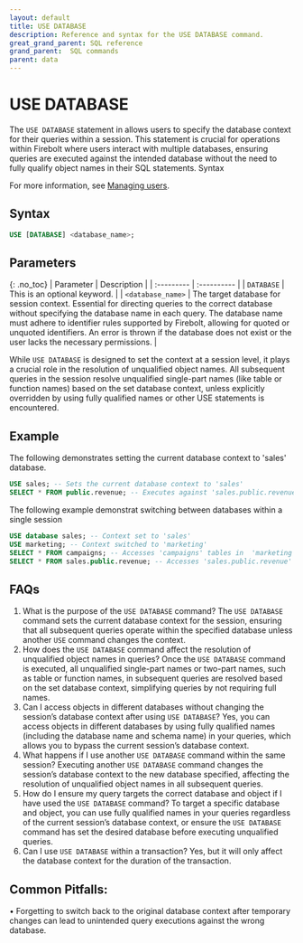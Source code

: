 ```yaml
---
layout: default
title: USE DATABASE
description: Reference and syntax for the USE DATABASE command.
great_grand_parent: SQL reference
grand_parent:  SQL commands
parent: data
---
```


# USE DATABASE
The `USE DATABASE` statement in allows users to specify the database context for their queries within a session. This statement is crucial for operations within Firebolt where users interact with multiple databases, ensuring queries are executed against the intended database without the need to fully qualify object names in their SQL statements.
Syntax

For more information, see [Managing users](../../../Guides/managing-your-organization/managing-users.md).


## Syntax

```sql
USE [DATABASE] <database_name>;
```


## Parameters 

{: .no_toc} 
| Parameter  | Description |
| :--------- | :---------- |
| `DATABASE`                              | This is an optional keyword.  |
| `<database_name>`                      | The target database for session context. Essential for directing queries to the correct database without specifying the database name in each query. The database name must adhere to identifier rules supported by Firebolt, allowing for quoted or unquoted identifiers. An error is thrown if the database does not exist or the user lacks the necessary permissions. |

While `USE DATABASE` is designed to set the context at a session level, it plays a crucial role in the resolution of unqualified object names. All subsequent queries in the session resolve unqualified single-part names (like table or function names) based on the set database context, unless explicitly overridden by using fully qualified names or other USE statements is encountered.


## Example

The following demonstrates setting the current database context to 'sales' database. 

```sql
USE sales; -- Sets the current database context to 'sales'
SELECT * FROM public.revenue; -- Executes against 'sales.public.revenue'
```


The following example demonstrat switching between databases within a single session

```sql
USE database sales; -- Context set to 'sales'
USE marketing; -- Context switched to 'marketing'
SELECT * FROM campaigns; -- Accesses 'campaigns' tables in  'marketing' database using one part name.
SELECT * FROM sales.public.revenue; -- Accesses 'sales.public.revenue' using fully qualified name, despite current context being 'marketing'
```

## FAQs

1.	What is the purpose of the `USE DATABASE` command?
The `USE DATABASE` command sets the current database context for the session, ensuring that all subsequent queries operate within the specified database unless another `USE` command changes the context.
2.	How does the `USE DATABASE` command affect the resolution of unqualified object names in queries?
Once the `USE DATABASE` command is executed, all unqualified single-part names or two-part names, such as table or function names, in subsequent queries are resolved based on the set database context, simplifying queries by not requiring full names. 
3.	Can I access objects in different databases without changing the session’s database context after using `USE DATABASE`?
Yes, you can access objects in different databases by using fully qualified names (including the database name and schema name) in your queries, which allows you to bypass the current session’s database context.
4.	What happens if I use another `USE DATABASE` command within the same session?
Executing another `USE DATABASE` command changes the session’s database context to the new database specified, affecting the resolution of unqualified object names in all subsequent queries.
5.	How do I ensure my query targets the correct database and object if I have used the `USE DATABASE` command?
To target a specific database and object, you can use fully qualified names in your queries regardless of the current session’s database context, or ensure the `USE DATABASE` command has set the desired database before executing unqualified queries.
6.	Can I use `USE DATABASE` within a transaction? 
Yes, but it will only affect the database context for the duration of the transaction.


## Common Pitfalls: 
•	Forgetting to switch back to the original database context after temporary changes can lead to unintended query executions against the wrong database.
